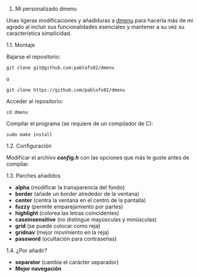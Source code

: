 1. Mi personalizado dmenu

Unas ligeras modificaciones y añadiduras a [dmenu](https://tools.suckless.org/dmenu/) para hacerla más de mi agrado al incluir sus funcionalidades esenciales y mantener a su vez su característica simplicidad.

1.1. Montaje

Bajarse el repositorio:

`git clone git@github.com:pablofs02/dmenu`

o

`git clone https://github.com/pablofs02/dmenu`

Acceder al repositorio:

`cd dmenu`

Compilar el programa (se requiere de un compilador de C):

`sudo make install`

1.2. Configuración

Modificar el archivo ***config.h*** con las opciones que más le guste antes de compilar.

1.3. Parches añadidos
- **alpha**                       (modificar la transparencia del fondo)
- **border**                      (añade un border alrededor de la ventana)
- **center**                      (centra la ventana en el centro de la pantalla)
- **fuzzy**                       (permite emparejamiento por partes)
- **highlight**                   (colorea las letras coincidentes)
- **caseinsensitive**             (no distingue mayúsculas y minúsculas)
- **grid**                        (se puede colocar como reja)
- **gridnav**                     (mejor movimiento en la reja)
- **password**                    (ocultación para contraseñas)

1.4. ¿Por añadir?
- **separator**                   (cambia el carácter separador)
- **Mejor navegación**
